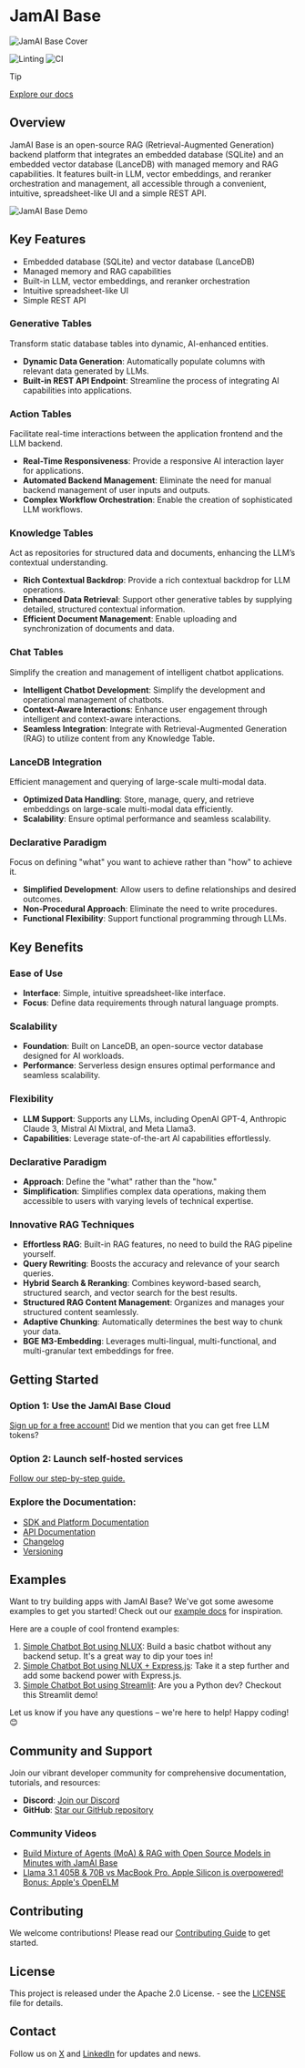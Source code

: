 # JamAI Base

![JamAI Base Cover](JamAI_Base_Cover.png)

<!-- prettier-ignore -->
![Linting](https://github.com/EmbeddedLLM/JamAIBase/actions/workflows/lint.yml/badge.svg)
![CI](https://github.com/EmbeddedLLM/JamAIBase/actions/workflows/ci.yml/badge.svg)

<!-- prettier-ignore -->
> [!TIP]
> [Explore our docs](#explore-the-documentation)

## Overview

JamAI Base is an open-source RAG (Retrieval-Augmented Generation) backend platform that integrates an embedded database (SQLite) and an embedded vector database (LanceDB) with managed memory and RAG capabilities. It features built-in LLM, vector embeddings, and reranker orchestration and management, all accessible through a convenient, intuitive, spreadsheet-like UI and a simple REST API.

![JamAI Base Demo](jamaibase.webp)

## Key Features

- Embedded database (SQLite) and vector database (LanceDB)
- Managed memory and RAG capabilities
- Built-in LLM, vector embeddings, and reranker orchestration
- Intuitive spreadsheet-like UI
- Simple REST API

### Generative Tables

Transform static database tables into dynamic, AI-enhanced entities.

- **Dynamic Data Generation**: Automatically populate columns with relevant data generated by LLMs.
- **Built-in REST API Endpoint**: Streamline the process of integrating AI capabilities into applications.

### Action Tables

Facilitate real-time interactions between the application frontend and the LLM backend.

- **Real-Time Responsiveness**: Provide a responsive AI interaction layer for applications.
- **Automated Backend Management**: Eliminate the need for manual backend management of user inputs and outputs.
- **Complex Workflow Orchestration**: Enable the creation of sophisticated LLM workflows.

### Knowledge Tables

Act as repositories for structured data and documents, enhancing the LLM’s contextual understanding.

- **Rich Contextual Backdrop**: Provide a rich contextual backdrop for LLM operations.
- **Enhanced Data Retrieval**: Support other generative tables by supplying detailed, structured contextual information.
- **Efficient Document Management**: Enable uploading and synchronization of documents and data.

### Chat Tables

Simplify the creation and management of intelligent chatbot applications.

- **Intelligent Chatbot Development**: Simplify the development and operational management of chatbots.
- **Context-Aware Interactions**: Enhance user engagement through intelligent and context-aware interactions.
- **Seamless Integration**: Integrate with Retrieval-Augmented Generation (RAG) to utilize content from any Knowledge Table.

### LanceDB Integration

Efficient management and querying of large-scale multi-modal data.

- **Optimized Data Handling**: Store, manage, query, and retrieve embeddings on large-scale multi-modal data efficiently.
- **Scalability**: Ensure optimal performance and seamless scalability.

### Declarative Paradigm

Focus on defining "what" you want to achieve rather than "how" to achieve it.

- **Simplified Development**: Allow users to define relationships and desired outcomes.
- **Non-Procedural Approach**: Eliminate the need to write procedures.
- **Functional Flexibility**: Support functional programming through LLMs.

## Key Benefits

### Ease of Use

- **Interface**: Simple, intuitive spreadsheet-like interface.
- **Focus**: Define data requirements through natural language prompts.

### Scalability

- **Foundation**: Built on LanceDB, an open-source vector database designed for AI workloads.
- **Performance**: Serverless design ensures optimal performance and seamless scalability.

### Flexibility

- **LLM Support**: Supports any LLMs, including OpenAI GPT-4, Anthropic Claude 3, Mistral AI Mixtral, and Meta Llama3.
- **Capabilities**: Leverage state-of-the-art AI capabilities effortlessly.

### Declarative Paradigm

- **Approach**: Define the "what" rather than the "how."
- **Simplification**: Simplifies complex data operations, making them accessible to users with varying levels of technical expertise.

### Innovative RAG Techniques

- **Effortless RAG**: Built-in RAG features, no need to build the RAG pipeline yourself.
- **Query Rewriting**: Boosts the accuracy and relevance of your search queries.
- **Hybrid Search & Reranking**: Combines keyword-based search, structured search, and vector search for the best results.
- **Structured RAG Content Management**: Organizes and manages your structured content seamlessly.
- **Adaptive Chunking**: Automatically determines the best way to chunk your data.
- **BGE M3-Embedding**: Leverages multi-lingual, multi-functional, and multi-granular text embeddings for free.

## Getting Started

### Option 1: Use the JamAI Base Cloud

[Sign up for a free account!](https://cloud.jamaibase.com/) Did we mention that you can get free LLM tokens?

### Option 2: Launch self-hosted services

[Follow our step-by-step guide.](https://docs.jamaibase.com/sdk/python-sdk-documentation#oss)

### Explore the Documentation:

- [SDK and Platform Documentation](https://docs.jamaibase.com)
- [API Documentation](https://jamaibase.readme.io)
- [Changelog](CHANGELOG.md)
- [Versioning](VERSIONING.md)

## Examples

Want to try building apps with JamAI Base? We've got some awesome examples to get you started! Check out our [example docs](https://docs.jamaibase.com/getting-started/use-case) for inspiration.

Here are a couple of cool frontend examples:

1. [Simple Chatbot Bot using NLUX](https://docs.jamaibase.com/getting-started/quick-start/nlux-frontend-only): Build a basic chatbot without any backend setup. It's a great way to dip your toes in!
2. [Simple Chatbot Bot using NLUX + Express.js](https://docs.jamaibase.com/getting-started/quick-start/nlux-+-express.js): Take it a step further and add some backend power with Express.js.
3. [Simple Chatbot Bot using Streamlit](https://docs.jamaibase.com/sdk/python-sdk-documentation#streamlit-chat-app): Are you a Python dev? Checkout this Streamlit demo!

Let us know if you have any questions – we're here to help! Happy coding! 😊

## Community and Support

Join our vibrant developer community for comprehensive documentation, tutorials, and resources:

- **Discord**: [Join our Discord](https://discord.gg/rV6DECA8Dw)
- **GitHub**: [Star our GitHub repository](https://github.com/EmbeddedLLM/JamAIBase)

### Community Videos

- [Build Mixture of Agents (MoA) & RAG with Open Source Models in Minutes with JamAI Base](https://www.youtube.com/watch?v=PWNEYUkFYog)
- [Llama 3.1 405B & 70B vs MacBook Pro. Apple Silicon is overpowered! Bonus: Apple's OpenELM](https://www.youtube.com/watch?v=fXHje7gFGK4)

## Contributing

We welcome contributions! Please read our [Contributing Guide](Contributing_Guide_Link) to get started.

## License

This project is released under the Apache 2.0 License. - see the [LICENSE](https://github.com/EmbeddedLLM/JamAIBase/blob/main/LICENSE) file for details.

## Contact

Follow us on [X](https://x.com/EmbeddedLLM) and [LinkedIn](https://www.linkedin.com/company/embedded-llm/) for updates and news.

